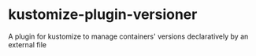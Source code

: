 # kustomize-plugin-versioner
A plugin for kustomize to manage containers' versions declaratively by an external file
